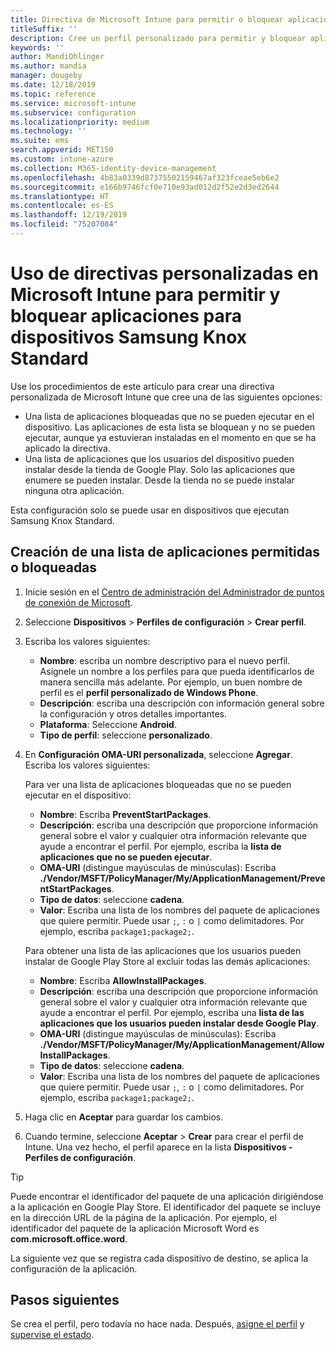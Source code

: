 ```yaml
---
title: Directiva de Microsoft Intune para permitir o bloquear aplicaciones para Samsung Knox
titleSuffix: ''
description: Cree un perfil personalizado para permitir y bloquear aplicaciones para dispositivos Samsung Knox Standard.
keywords: ''
author: MandiOhlinger
ms.author: mandia
manager: dougeby
ms.date: 12/18/2019
ms.topic: reference
ms.service: microsoft-intune
ms.subservice: configuration
ms.localizationpriority: medium
ms.technology: ''
ms.suite: ems
search.appverid: MET150
ms.custom: intune-azure
ms.collection: M365-identity-device-management
ms.openlocfilehash: 4b83a0339d87375502159467af323fceae5eb6e2
ms.sourcegitcommit: e166b9746fcf0e710e93ad012d2f52e2d3ed2644
ms.translationtype: HT
ms.contentlocale: es-ES
ms.lasthandoff: 12/19/2019
ms.locfileid: "75207084"
---
```

# <a name="use-custom-policies-in-microsoft-intune-to-allow-and-block-apps-for-samsung-knox-standard-devices"></a>Uso de directivas personalizadas en Microsoft Intune para permitir y bloquear aplicaciones para dispositivos Samsung Knox Standard 

Use los procedimientos de este artículo para crear una directiva personalizada de Microsoft Intune que cree una de las siguientes opciones:

- Una lista de aplicaciones bloqueadas que no se pueden ejecutar en el dispositivo. Las aplicaciones de esta lista se bloquean y no se pueden ejecutar, aunque ya estuvieran instaladas en el momento en que se ha aplicado la directiva.
- Una lista de aplicaciones que los usuarios del dispositivo pueden instalar desde la tienda de Google Play. Solo las aplicaciones que enumere se pueden instalar. Desde la tienda no se puede instalar ninguna otra aplicación.

Esta configuración solo se puede usar en dispositivos que ejecutan Samsung Knox Standard.

## <a name="create-an-allowed-or-blocked-app-list"></a>Creación de una lista de aplicaciones permitidas o bloqueadas

1. Inicie sesión en el [Centro de administración del Administrador de puntos de conexión de Microsoft](https://go.microsoft.com/fwlink/?linkid=2109431).
2. Seleccione **Dispositivos** > **Perfiles de configuración** > **Crear perfil**.
3. Escriba los valores siguientes:

    - **Nombre**: escriba un nombre descriptivo para el nuevo perfil. Asígnele un nombre a los perfiles para que pueda identificarlos de manera sencilla más adelante. Por ejemplo, un buen nombre de perfil es el **perfil personalizado de Windows Phone**.
    - **Descripción**: escriba una descripción con información general sobre la configuración y otros detalles importantes.
    - **Plataforma**: Seleccione **Android**.
    - **Tipo de perfil**: seleccione **personalizado**.

4. En **Configuración OMA-URI personalizada**, seleccione **Agregar**. Escriba los valores siguientes:

    Para ver una lista de aplicaciones bloqueadas que no se pueden ejecutar en el dispositivo:

    - **Nombre**: Escriba **PreventStartPackages**.
    - **Descripción**: escriba una descripción que proporcione información general sobre el valor y cualquier otra información relevante que ayude a encontrar el perfil. Por ejemplo, escriba la **lista de aplicaciones que no se pueden ejecutar**.
    - **OMA-URI** (distingue mayúsculas de minúsculas): Escriba **./Vendor/MSFT/PolicyManager/My/ApplicationManagement/PreventStartPackages**.
    - **Tipo de datos**: seleccione **cadena**.
    - **Valor**: Escriba una lista de los nombres del paquete de aplicaciones que quiere permitir. Puede usar `;`, `:` o `|` como delimitadores. Por ejemplo, escriba `package1;package2;`.

   Para obtener una lista de las aplicaciones que los usuarios pueden instalar de Google Play Store al excluir todas las demás aplicaciones:

    - **Nombre**: Escriba **AllowInstallPackages**.
    - **Descripción**: escriba una descripción que proporcione información general sobre el valor y cualquier otra información relevante que ayude a encontrar el perfil. Por ejemplo, escriba una **lista de las aplicaciones que los usuarios pueden instalar desde Google Play**.
    - **OMA-URI** (distingue mayúsculas de minúsculas): Escriba **./Vendor/MSFT/PolicyManager/My/ApplicationManagement/AllowInstallPackages**.
    - **Tipo de datos**: seleccione **cadena**.
    - **Valor**: Escriba una lista de los nombres del paquete de aplicaciones que quiere permitir. Puede usar `;`, `:` o `|` como delimitadores. Por ejemplo, escriba `package1;package2;`.

5. Haga clic en **Aceptar** para guardar los cambios.
6. Cuando termine, seleccione **Aceptar** > **Crear** para crear el perfil de Intune. Una vez hecho, el perfil aparece en la lista **Dispositivos - Perfiles de configuración**.

>[!TIP]
> Puede encontrar el identificador del paquete de una aplicación dirigiéndose a la aplicación en Google Play Store. El identificador del paquete se incluye en la dirección URL de la página de la aplicación. Por ejemplo, el identificador del paquete de la aplicación Microsoft Word es **com.microsoft.office.word**.

La siguiente vez que se registra cada dispositivo de destino, se aplica la configuración de la aplicación.

## <a name="next-steps"></a>Pasos siguientes

Se crea el perfil, pero todavía no hace nada. Después, [asigne el perfil](../device-profile-assign.md) y [supervise el estado](device-profile-monitor.md).
